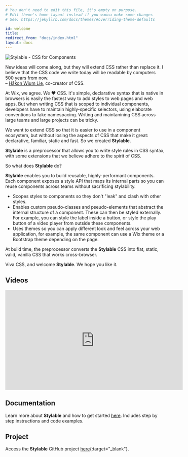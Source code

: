 ```yaml
---
# You don't need to edit this file, it's empty on purpose.
# Edit theme's home layout instead if you wanna make some changes
# See: https://jekyllrb.com/docs/themes/#overriding-theme-defaults

id: welcome
title:
redirect_from: "docs/index.html"
layout: docs
---
```


<img class="home-logo" src="{{ site.baseurl }}/images/96-logo-vertical.svg" alt="Stylable - CSS for Components" />

<p class="quote">New ideas will come along, but they will extend CSS rather than replace it. I believe that the CSS code we write today will be readable by computers 500 years from now.<br>
– <a href="https://dev.opera.com/articles/css-twenty-years-hakon/">Håkon Wium Lie</a>, co-creator of CSS.
</p>




At Wix, we agree. We &hearts; CSS. It's simple, declarative syntax that is native in browsers is easily the fastest way to add styles to web pages and web apps. But when writing CSS that is scoped to individual components, developers have to maintain highly-specific selectors, using elaborate conventions to fake namespacing. Writing and maintanining CSS across large teams and large projects can be tricky.

We want to extend CSS so that it is easier to use in a component ecosystem, but without losing the aspects of CSS that make it great: declarative, familiar, static and fast. So we created **Stylable**.

**Stylable** is a preprocessor that allows you to write style rules in CSS syntax, with some extensions that we believe adhere to the spirit of CSS.

So what does **Stylable** do?

**Stylable** enables you to build reusable, highly-performant components. Each component exposes a style API that maps its internal parts so you can reuse components across teams without sacrificing stylability.

* Scopes styles to components so they don't "leak" and clash with other styles.
* Enables custom pseudo-classes and pseudo-elements that abstract the internal structure of a component. These can then be styled externally. For example, you can style the label inside a button, or style the play button of a video player from outside these components.
* Uses themes so you can apply different look and feel across your web application, for example, the same component can use a Wix theme or a Bootstrap theme depending on the page.

At build time, the preprocessor converts the **Stylable** CSS into flat, static, valid, vanilla CSS that works cross-browser.

Viva CSS, and welcome **Stylable**. We hope you like it. 


## Videos
<iframe width="560" height="315" src="https://www.youtube-nocookie.com/embed/Cx-JyJ9eXks?rel=0" frameborder="0" allowfullscreen></iframe>

## Documentation

Learn more about **Stylable** and how to get started [here](./get-started.md). Includes step by step instructions and code examples.

## Project

Access the **Stylable** GitHub project [here](https://github.com/wix/stylable){:target="_blank"}.

